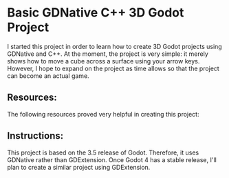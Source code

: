 # Basic GDNative C++ 3D Godot Project

I started this project in order to learn how to create 3D Godot projects using GDNative and C++. At the moment, the project is very simple: it merely shows how to move a cube across a surface using your arrow keys. However, I hope to expand on the project as time allows so that the project can become an actual game.

## Resources:

The following resources proved very helpful in creating this project:


## Instructions:

This project is based on the 3.5 release of Godot. Therefore, it uses GDNative rather than GDExtension. Once Godot 4 has a stable release, I'll plan to create a similar project using GDExtension.






